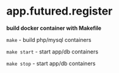 # app.futured.register

**build docker container with Makefile**


`make` - build php/mysql containers

`make start` - start app/db containers

`make stop` - start app/db containers
